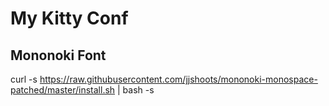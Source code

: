 # My Kitty Conf

## Mononoki Font

curl -s https://raw.githubusercontent.com/jjshoots/mononoki-monospace-patched/master/install.sh | bash -s
